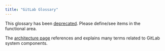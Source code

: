 ```yaml
---
title: "GitLab Glossary"
---
```


This glossary has been [deprecated](https://gitlab.com/gitlab-com/www-gitlab-com/issues/1731). Please define/see items in the functional area.

The [architecture page](https://docs.gitlab.com/ee/development/architecture.html) references and explains many terms related to GitLab system components.
